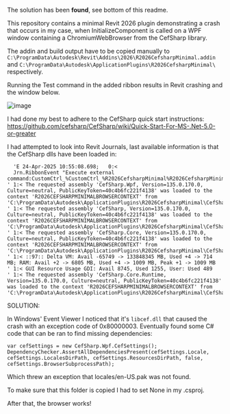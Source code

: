 The solution has been **found**, see bottom of this readme.

This repository contains a minimal Revit 2026 plugin demonstrating a crash that occurs in my case, when InitializeComponent is called on a WPF window containing a ChromiumWebBrowser from the CefSharp library.

The addin and build output have to be copied manually to `C:\ProgramData\Autodesk\Revit\Addins\2026\R2026CefsharpMinimal.addin` and `C:\ProgramData\Autodesk\ApplicationPlugins\R2026CefsharpMinimal\` respectively.

Running the Test command in the added ribbon results in Revit crashing and the window below.

![image](https://github.com/user-attachments/assets/b7a72cae-5855-4a1f-a334-43c499088c7f)

I had done my best to adhere to the CefSharp quick start instructions: https://github.com/cefsharp/CefSharp/wiki/Quick-Start-For-MS-.Net-5.0-or-greater

I had attempted to look into Revit Journals, last available information is that the CefSharp dlls have been loaded in:

```
  'E 24-Apr-2025 10:55:08.698;   0:< 
  Jrn.RibbonEvent "Execute external command:CustomCtrl_%CustomCtrl_%R2026CefsharpMinimal%R2026CefsharpMinimal%R2026CefsharpMinimalTest:R2026CefsharpMinimal.TestCommand" 
' 1:< The requested assembly 'CefSharp.Wpf, Version=135.0.170.0, Culture=neutral, PublicKeyToken=40c4b6fc221f4138' was loaded to the context 'R2026CEFSHARPMINIMALBROWSERCONTEXT' from 'C:\ProgramData\Autodesk\ApplicationPlugins\R2026CefsharpMinimal\CefSharp.Wpf.dll'. 
' 1:< The requested assembly 'CefSharp, Version=135.0.170.0, Culture=neutral, PublicKeyToken=40c4b6fc221f4138' was loaded to the context 'R2026CEFSHARPMINIMALBROWSERCONTEXT' from 'C:\ProgramData\Autodesk\ApplicationPlugins\R2026CefsharpMinimal\CefSharp.dll'. 
' 1:< The requested assembly 'CefSharp.Core, Version=135.0.170.0, Culture=neutral, PublicKeyToken=40c4b6fc221f4138' was loaded to the context 'R2026CEFSHARPMINIMALBROWSERCONTEXT' from 'C:\ProgramData\Autodesk\ApplicationPlugins\R2026CefsharpMinimal\CefSharp.Core.dll'. 
' 1:< ::97:: Delta VM: Avail -65749 -> 133848345 MB, Used +4 -> 714 MB; RAM: Avail +2 -> 6805 MB, Used +4 -> 1009 MB, Peak +1 -> 1009 MB 
' 1:< GUI Resource Usage GDI: Avail 8745, Used 1255, User: Used 489 
' 1:< The requested assembly 'CefSharp.Core.Runtime, Version=135.0.170.0, Culture=neutral, PublicKeyToken=40c4b6fc221f4138' was loaded to the context 'R2026CEFSHARPMINIMALBROWSERCONTEXT' from 'C:\ProgramData\Autodesk\ApplicationPlugins\R2026CefsharpMinimal\CefSharp.Core.Runtime.dll'. 
```

SOLUTION:

In Windows' Event Viewer I noticed that it's `libcef.dll` that caused the crash with an exception code of 0x80000003. Eventually found some C# code that can be ran to find missing dependencies:

```
var cefSettings = new CefSharp.Wpf.CefSettings();
DependencyChecker.AssertAllDependenciesPresent(cefSettings.Locale, cefSettings.LocalesDirPath, cefSettings.ResourcesDirPath, false, cefSettings.BrowserSubprocessPath);
```
Which threw an exception that locales/en-US.pak was not found.

To make sure that this folder is copied I had to set <CefSharpBuildAction>None</CefSharpBuildAction> in my .csproj.

After that, the browser works!
